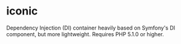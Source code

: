 iconic
=====

Dependency Injection (DI) container heavily based on Symfony's DI component, but more lightweight. Requires PHP 5.1.0 or higher.